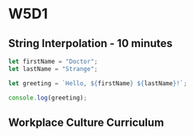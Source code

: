 # W5D1

## String Interpolation - 10 minutes

```js
let firstName = "Doctor";
let lastName = "Strange";

let greeting = `Hello, ${firstName} ${lastName}!`;

console.log(greeting);
```

## Workplace Culture Curriculum
